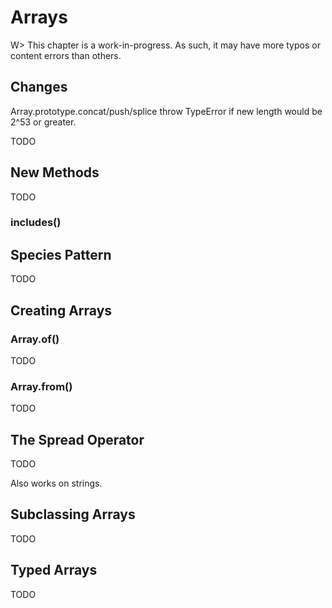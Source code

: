 # Arrays

W> This chapter is a work-in-progress. As such, it may have more typos or content errors than others.

## Changes

Array.prototype.concat/push/splice throw TypeError if new length would be 2^53 or greater.


TODO

## New Methods

TODO

### includes()


## Species Pattern

TODO

## Creating Arrays

### Array.of()

TODO

### Array.from()

TODO

## The Spread Operator

TODO

Also works on strings.

## Subclassing Arrays

TODO

## Typed Arrays

TODO

